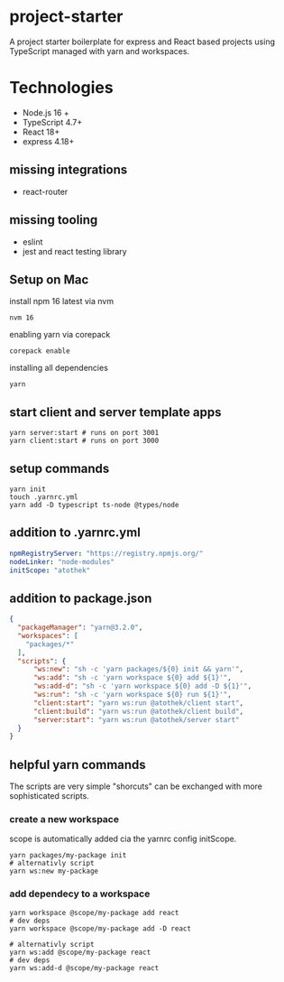 # project-starter
A project starter boilerplate for express and React based projects using TypeScript managed with yarn and workspaces.

# Technologies

* Node.js 16 +
* TypeScript 4.7+
* React 18+
* express 4.18+

## missing integrations

* react-router

## missing tooling 

* eslint
* jest and react testing library

## Setup on Mac

install npm 16 latest via nvm
```shell
nvm 16
```

enabling yarn via corepack
```shell
corepack enable
```

installing all dependencies
```shell
yarn
```

## start client and server template apps

```shell
yarn server:start # runs on port 3001
yarn client:start # runs on port 3000
```
## setup commands

```shell
yarn init
touch .yarnrc.yml
yarn add -D typescript ts-node @types/node
```

## addition to .yarnrc.yml

```yaml
npmRegistryServer: "https://registry.npmjs.org/"
nodeLinker: "node-modules"
initScope: "atothek"
```

## addition to package.json

```json
{
  "packageManager": "yarn@3.2.0",
  "workspaces": [
    "packages/*"
  ],
  "scripts": {
      "ws:new": "sh -c 'yarn packages/${0} init && yarn'",
      "ws:add": "sh -c 'yarn workspace ${0} add ${1}'",
      "ws:add-d": "sh -c 'yarn workspace ${0} add -D ${1}'",
      "ws:run": "sh -c 'yarn workspace ${0} run ${1}'",    
      "client:start": "yarn ws:run @atothek/client start",
      "client:build": "yarn ws:run @atothek/client build",
      "server:start": "yarn ws:run @atothek/server start"
  }
}
```

## helpful yarn commands

The scripts are very simple "shorcuts" can be exchanged with more sophisticated scripts.
### create a new workspace
scope is automatically added cia the yarnrc config initScope.
```shell 
yarn packages/my-package init
# alternativly script
yarn ws:new my-package
```

### add dependecy to a workspace

```shell 
yarn workspace @scope/my-package add react
# dev deps
yarn workspace @scope/my-package add -D react

# alternativly script
yarn ws:add @scope/my-package react
# dev deps
yarn ws:add-d @scope/my-package react
```